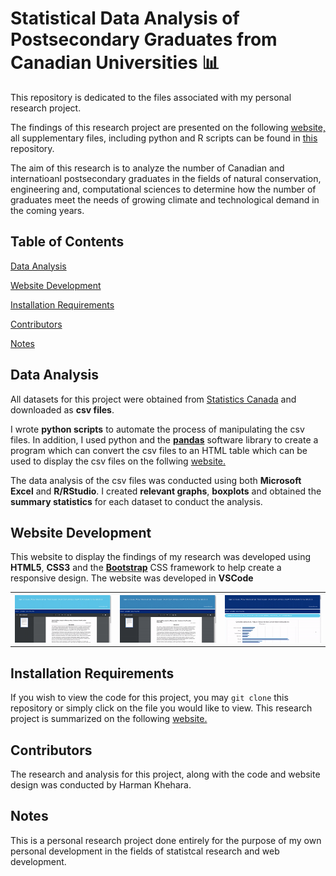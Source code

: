 # Statistical Data Analysis of Postsecondary Graduates from Canadian Universities :bar_chart:

<p>This repository is dedicated to the files associated with my personal research project.</p>

<p>The findings of this research project are presented on the following <a target="_blank" href="https://harman-khehara.github.io/">website,</a> all supplementary files, including python and R scripts can be found in <a href="https://github.com/harman-khehara/harman-khehara.github.io">this</a> repository.</p>

<p>The aim of this research is to analyze the number of Canadian and internatioanl postsecondary graduates in the fields of natural conservation, engineering and, computational sciences to determine how the number of graduates meet the needs of growing climate and technological demand in the coming years.</p>

<h2>Table of Contents</h2>
<p><a href="#data">Data Analysis</a></p>
<p><a href="#website">Website Development</a></p>
<p><a href="#installation">Installation Requirements</a></p>
<p><a href="#contributors">Contributors</a></p>
<p"><a href="#notes">Notes</a></p>

<h2 id="data">Data Analysis</h2>

<p>All datasets for this project were obtained from <a href="https://www150.statcan.gc.ca/t1/tbl1/en/tv.action?pid=3710002001">Statistics Canada</a> and downloaded as <b>csv files</b>.</p>

<p>I wrote <b>python scripts</b> to automate the process of manipulating the csv files. In addition, I used python and the <a href="https://pandas.pydata.org/"><b>pandas</b></a> software library to create a program which can convert the csv files to an HTML table which can be used to display the csv files on the follwing <a target="_blank" href="https://harman-khehara.github.io/">website.</a></p>

<p>The data analysis of the csv files was conducted using both <b>Microsoft Excel</b> and <b>R/RStudio</b>. I created <b>relevant graphs</b>, <b>boxplots</b> and obtained the <b>summary statistics</b> for each dataset to conduct the analysis.</p>

<h2 id="website">Website Development</h2>

<p>This website to display the findings of my research was developed using <b>HTML5</b>, <b>CSS3</b> and the <a href="https://getbootstrap.com/"><b>Bootstrap</b></a> CSS framework to help create a responsive design. The website was developed in <b>VSCode</b></p>

<table>
      <tr>
        <th>
          <img width="350" height"150" src="images/home_video.gif">
        </th>
        <th>
          <img width="350" height"150" src="images/data_video.gif">
        </th>
        <th>
          <img width="350" height"150" src="images/analysis_video.gif">
        </th>
      </tr>
</table>

<h2 id="installation">Installation Requirements</h2>

<p>If you wish to view the code for this project, you may <code>git clone</code> this repository or simply click on the file you would like to view. This research project is summarized on the following <a target="_blank" href="https://harman-khehara.github.io/">website.</a></p>

<h2 id="contributors">Contributors</h2>

<p>The research and analysis for this project, along with the code and website design was conducted by Harman Khehara.</p>

<h2 id="notes">Notes</h2>

<p>This is a personal research project done entirely for the purpose of my own personal development in the fields of statistcal research and web development.</p>




